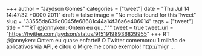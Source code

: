 
+++
author = "Jaydson Gomes"
categories = ["tweet"]
date = "Thu Jul 14 14:47:32 +0000 2011"
draft = false
image = "No media found for this Tweet"
slug = "33555da639c0045fe68681c44a14f36a6e406014"
tags = ["tweet"]
title = """RT @jonnyken: Ontem eu qu..."""
tweet = true
tweet_url = "https://twitter.com/jaydson/status/91519198936829955"
+++
RT @jonnyken: Ontem eu quase enfartei! O Twitter comemorou 1 milhão de aplicativos via API, e citou o Migre.me como exemplo! http://migr ...
